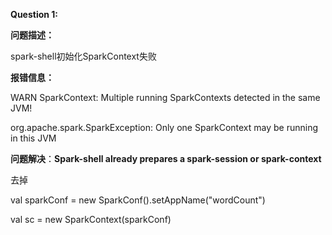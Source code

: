 **Question 1:**



**问题描述：**

spark-shell初始化SparkContext失败



**报错信息：**

WARN SparkContext: Multiple running SparkContexts detected in the same JVM! 	

org.apache.spark.SparkException: Only one SparkContext may be running in this JVM



**问题解决**：**Spark-shell already prepares a spark-session or spark-context**

去掉 

val sparkConf = new SparkConf().setAppName("wordCount")

val sc = new SparkContext(sparkConf)

